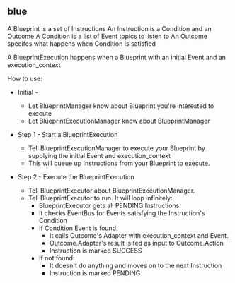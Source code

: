 blue
------------------------------------

A Blueprint is a set of Instructions
    An Instruction is a Condition and an Outcome
        A Condition is a list of Event topics to listen to
        An Outcome specifes what happens when Condition is satisfied

A BlueprintExecution happens when a Blueprint with an initial Event and an execution_context

How to use:

+ Initial -
    - Let BlueprintManager know about Blueprint you're interested to execute
    - Let BlueprintExecutionManager know about BlueprintManager
+ Step 1 - Start a BlueprintExecution
    - Tell BlueprintExecutionManager to execute your Blueprint by supplying the initial Event and execution_context
    - This will queue up Instructions from your Blueprint to execute.

+ Step 2 - Execute the BlueprintExecution
    - Tell BlueprintExecutor about BlueprintExecutionManager.
    - Tell BlueprintExecutor to run. It will loop infinitely:
        - BlueprintExecutor gets all PENDING Instructions
        - It checks EventBus for Events satisfying the Instruction's Condition
        - If Condition Event is found:
            - It calls Outcome's Adapter with execution_context and Event.
            - Outcome.Adapter's result is fed as input to Outcome.Action
            - Instruction is marked SUCCESS
        - If not found:
            - It doesn't do anything and moves on to the next Instruction
            - Instruction is marked PENDING

